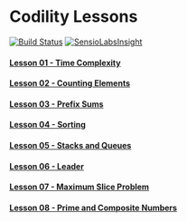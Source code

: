 # Codility Lessons

[![Build Status](https://travis-ci.org/samiulhoque/codility-lessons.svg?branch=master)](https://travis-ci.org/samiulhoque/codility-lessons)
[![SensioLabsInsight](https://insight.sensiolabs.com/projects/65f45405-d802-47ae-a7c2-7ba39008359d/mini.png)](https://insight.sensiolabs.com/projects/65f45405-d802-47ae-a7c2-7ba39008359d)

#### [Lesson 01 - Time Complexity](https://github.com/samiulhoque/codility-lessons/blob/master/src/Lesson01/)

#### [Lesson 02 - Counting Elements](https://github.com/samiulhoque/codility-lessons/blob/master/src/Lesson02/)

#### [Lesson 03 - Prefix Sums](https://github.com/samiulhoque/codility-lessons/blob/master/src/Lesson03/)

#### [Lesson 04 - Sorting](https://github.com/samiulhoque/codility-lessons/blob/master/src/Lesson04/)

#### [Lesson 05 - Stacks and Queues](https://github.com/samiulhoque/codility-lessons/blob/master/src/Lesson05/)

#### [Lesson 06 - Leader](https://github.com/samiulhoque/codility-lessons/blob/master/src/Lesson06/)

#### [Lesson 07 - Maximum Slice Problem](https://github.com/samiulhoque/codility-lessons/blob/master/src/Lesson07/)

#### [Lesson 08 - Prime and Composite Numbers](https://github.com/samiulhoque/codility-lessons/blob/master/src/Lesson08/)
